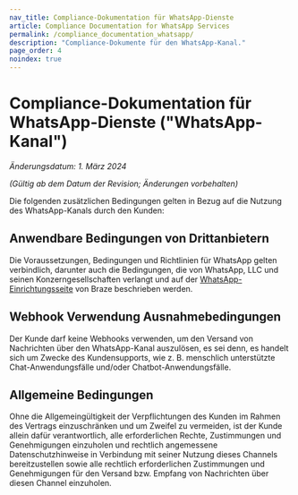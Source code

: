 ```yaml
---
nav_title: Compliance-Dokumentation für WhatsApp-Dienste
article: Compliance Documentation for WhatsApp Services
permalink: /compliance_documentation_whatsapp/
description: "Compliance-Dokumente für den WhatsApp-Kanal."
page_order: 4
noindex: true
---
```


# Compliance-Dokumentation für WhatsApp-Dienste ("WhatsApp-Kanal")

_Änderungsdatum: 1\. März 2024_

_(Gültig ab dem Datum der Revision; Änderungen vorbehalten)_

Die folgenden zusätzlichen Bedingungen gelten in Bezug auf die Nutzung des WhatsApp-Kanals durch den Kunden: 

## Anwendbare Bedingungen von Drittanbietern
Die Voraussetzungen, Bedingungen und Richtlinien für WhatsApp gelten verbindlich, darunter auch die Bedingungen, die von WhatsApp, LLC und seinen Konzerngesellschaften verlangt und auf der [WhatsApp-Einrichtungsseite][1] von Braze beschrieben werden.

## Webhook Verwendung Ausnahmebedingungen
Der Kunde darf keine Webhooks verwenden, um den Versand von Nachrichten über den WhatsApp-Kanal auszulösen, es sei denn, es handelt sich um Zwecke des Kundensupports, wie z. B. menschlich unterstützte Chat-Anwendungsfälle und/oder Chatbot-Anwendungsfälle. 

## Allgemeine Bedingungen
Ohne die Allgemeingültigkeit der Verpflichtungen des Kunden im Rahmen des Vertrags einzuschränken und um Zweifel zu vermeiden, ist der Kunde allein dafür verantwortlich, alle erforderlichen Rechte, Zustimmungen und Genehmigungen einzuholen und rechtlich angemessene Datenschutzhinweise in Verbindung mit seiner Nutzung dieses Channels bereitzustellen sowie alle rechtlich erforderlichen Zustimmungen und Genehmigungen für den Versand bzw. Empfang von Nachrichten über diesen Channel einzuholen.

[1]: {{site.baseurl}}/user_guide/message_building_by_channel/whatsapp/overview/